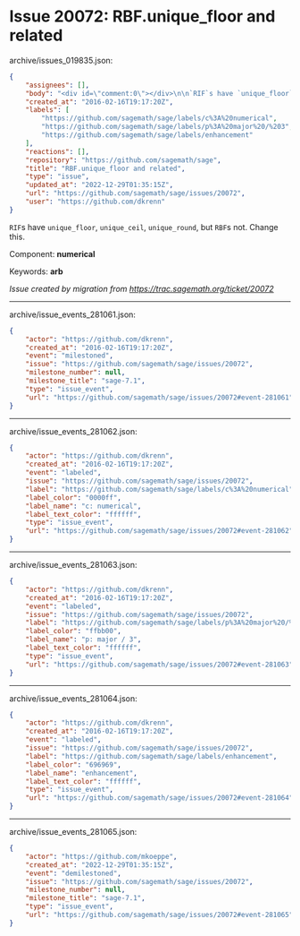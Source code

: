 # Issue 20072: RBF.unique_floor and related

archive/issues_019835.json:
```json
{
    "assignees": [],
    "body": "<div id=\"comment:0\"></div>\n\n`RIF`s have `unique_floor`, `unique_ceil`, `unique_round`, but `RBF`s not. Change this.\n\nComponent: **numerical**\n\nKeywords: **arb**\n\n_Issue created by migration from https://trac.sagemath.org/ticket/20072_\n\n",
    "created_at": "2016-02-16T19:17:20Z",
    "labels": [
        "https://github.com/sagemath/sage/labels/c%3A%20numerical",
        "https://github.com/sagemath/sage/labels/p%3A%20major%20/%203",
        "https://github.com/sagemath/sage/labels/enhancement"
    ],
    "reactions": [],
    "repository": "https://github.com/sagemath/sage",
    "title": "RBF.unique_floor and related",
    "type": "issue",
    "updated_at": "2022-12-29T01:35:15Z",
    "url": "https://github.com/sagemath/sage/issues/20072",
    "user": "https://github.com/dkrenn"
}
```
<div id="comment:0"></div>

`RIF`s have `unique_floor`, `unique_ceil`, `unique_round`, but `RBF`s not. Change this.

Component: **numerical**

Keywords: **arb**

_Issue created by migration from https://trac.sagemath.org/ticket/20072_





---

archive/issue_events_281061.json:
```json
{
    "actor": "https://github.com/dkrenn",
    "created_at": "2016-02-16T19:17:20Z",
    "event": "milestoned",
    "issue": "https://github.com/sagemath/sage/issues/20072",
    "milestone_number": null,
    "milestone_title": "sage-7.1",
    "type": "issue_event",
    "url": "https://github.com/sagemath/sage/issues/20072#event-281061"
}
```



---

archive/issue_events_281062.json:
```json
{
    "actor": "https://github.com/dkrenn",
    "created_at": "2016-02-16T19:17:20Z",
    "event": "labeled",
    "issue": "https://github.com/sagemath/sage/issues/20072",
    "label": "https://github.com/sagemath/sage/labels/c%3A%20numerical",
    "label_color": "0000ff",
    "label_name": "c: numerical",
    "label_text_color": "ffffff",
    "type": "issue_event",
    "url": "https://github.com/sagemath/sage/issues/20072#event-281062"
}
```



---

archive/issue_events_281063.json:
```json
{
    "actor": "https://github.com/dkrenn",
    "created_at": "2016-02-16T19:17:20Z",
    "event": "labeled",
    "issue": "https://github.com/sagemath/sage/issues/20072",
    "label": "https://github.com/sagemath/sage/labels/p%3A%20major%20/%203",
    "label_color": "ffbb00",
    "label_name": "p: major / 3",
    "label_text_color": "ffffff",
    "type": "issue_event",
    "url": "https://github.com/sagemath/sage/issues/20072#event-281063"
}
```



---

archive/issue_events_281064.json:
```json
{
    "actor": "https://github.com/dkrenn",
    "created_at": "2016-02-16T19:17:20Z",
    "event": "labeled",
    "issue": "https://github.com/sagemath/sage/issues/20072",
    "label": "https://github.com/sagemath/sage/labels/enhancement",
    "label_color": "696969",
    "label_name": "enhancement",
    "label_text_color": "ffffff",
    "type": "issue_event",
    "url": "https://github.com/sagemath/sage/issues/20072#event-281064"
}
```



---

archive/issue_events_281065.json:
```json
{
    "actor": "https://github.com/mkoeppe",
    "created_at": "2022-12-29T01:35:15Z",
    "event": "demilestoned",
    "issue": "https://github.com/sagemath/sage/issues/20072",
    "milestone_number": null,
    "milestone_title": "sage-7.1",
    "type": "issue_event",
    "url": "https://github.com/sagemath/sage/issues/20072#event-281065"
}
```
